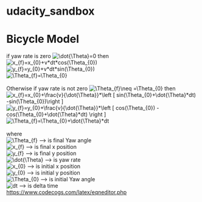 # udacity_sandbox
# Bicycle Model
if yaw rate is zero
<img src="https://latex.codecogs.com/gif.latex?\dot{\Theta}=0" title="\dot{\Theta}=0" /> then <br>
<img src="https://latex.codecogs.com/gif.latex?x_{f}=x_{0}&plus;v*dt*cos(\Theta_{0})" title="x_{f}=x_{0}+v*dt*cos(\Theta_{0})" /><br>
<img src="https://latex.codecogs.com/gif.latex?y_{f}=y_{0}&plus;v*dt*sin(\Theta_{0})" title="y_{f}=y_{0}+v*dt*sin(\Theta_{0})" /><br>
<img src="https://latex.codecogs.com/gif.latex?\Theta_{f}=\Theta_{0}" title="\Theta_{f}=\Theta_{0}" /><br>
<br>
Otherwise if yaw rate is not zero 
<img src="https://latex.codecogs.com/gif.latex?\Theta_{f}\neq&space;=\Theta_{0}" title="\Theta_{f}\neq =\Theta_{0}" /> then <br>
<img src="https://latex.codecogs.com/gif.latex?x_{f}=x_{0}&plus;\frac{v}{\dot{\Theta}}*\left&space;[&space;sin(\Theta_{0}&plus;\dot{\Theta}*dt)&space;-sin(\Theta_{0})\right&space;]" title="x_{f}=x_{0}+\frac{v}{\dot{\Theta}}*\left [ sin(\Theta_{0}+\dot{\Theta}*dt) -sin(\Theta_{0})\right ]" /> <br>
<img src="https://latex.codecogs.com/gif.latex?y_{f}=y_{0}&plus;\frac{v}{\dot{\Theta}}*\left&space;[&space;cos(\Theta_{0})&space;-cos(\Theta_{0}&plus;\dot{\Theta}*dt)&space;\right&space;]" title="y_{f}=y_{0}+\frac{v}{\dot{\Theta}}*\left [ cos(\Theta_{0}) -cos(\Theta_{0}+\dot{\Theta}*dt) \right ]" /> <br>
<img src="https://latex.codecogs.com/gif.latex?\Theta_{f}=\Theta_{0}&plus;\dot{\Theta}*dt" title="\Theta_{f}=\Theta_{0}+\dot{\Theta}*dt" /> <br>
<br>
where<br>
<img src="https://latex.codecogs.com/gif.latex?\Theta_{f}" title="\Theta_{f}" /> --> is final Yaw angle<br>
<img src="https://latex.codecogs.com/gif.latex?x_{f}" title="x_{f}" /> --> is final x position<br>
<img src="https://latex.codecogs.com/gif.latex?y_{f}" title="y_{f}" /> --> is final y position<br>
<img src="https://latex.codecogs.com/gif.latex?\dot{\Theta}" title="\dot{\Theta}" /> --> is yaw rate <br>
<img src="https://latex.codecogs.com/gif.latex?x_{0}" title="x_{0}" /> --> is initial x position<br>
<img src="https://latex.codecogs.com/gif.latex?y_{0}" title="y_{0}" /> --> is initial y position<br>
<img src="https://latex.codecogs.com/gif.latex?\Theta_{0}" title="\Theta_{0}" /> --> is initial Yaw angle<br>
<img src="https://latex.codecogs.com/gif.latex?dt" title="dt" /> --> is delta time<br> 
https://www.codecogs.com/latex/eqneditor.php

